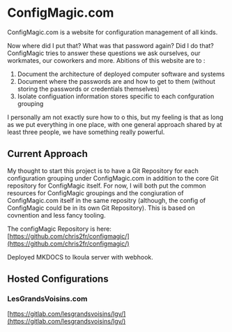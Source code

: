 # ConfigMagic.com

ConfigMagic.com is a website for configuration management of all kinds.

Now where did I put that? What was that password again? Did I do that? ConfigMagic tries to answer these questions we ask ourselves, our workmates, our coworkers and more. Abitions of this website are to :

1. Document the architecture of deployed computer software and systems
2. Document where the passwords are and how to get to them (without storing the passwords or credentials themselves)
3. Isolate configuation information stores specific to each confguration grouping

I personally am not exactly sure how to o this, but my feeling is that as long as we put everything in one place, with one general approach shared by at least three people, we have something really powerful. 

## Current Approach

My thought to start this project is to have a Git Repository for each configuration grouping under ConfigMagic.com in addition to the core Git repository for ConfigMagic itself. For now, I will both put the common resources for ConfigMagic groupings and the congiuration of ConfigMagic.com itself in the same repositry (although, the config of ConfigMagic could be in its own Git Repository). This is based on covnention and less fancy tooling.

The configMagic Repository is here:  
[https://github.com/chris2fr/configmagic/](https://github.com/chris2fr/configmagic/)

Deployed MKDOCS to Ikoula server with webhook. 

## Hosted Configurations

### LesGrandsVoisins.com

[https://gitlab.com/lesgrandsvoisins/lgv/](https://gitlab.com/lesgrandsvoisins/lgv/)
